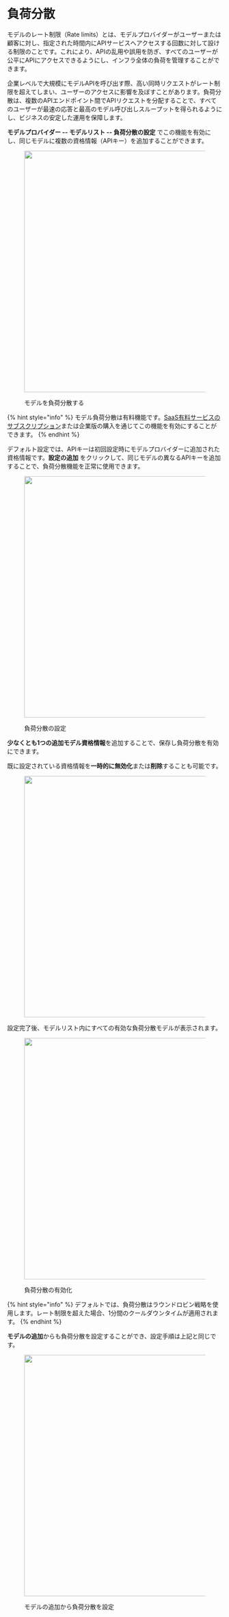 # 負荷分散

モデルのレート制限（Rate limits）とは、モデルプロバイダーがユーザーまたは顧客に対し、指定された時間内にAPIサービスへアクセスする回数に対して設ける制限のことです。これにより、APIの乱用や誤用を防ぎ、すべてのユーザーが公平にAPIにアクセスできるようにし、インフラ全体の負荷を管理することができます。

企業レベルで大規模にモデルAPIを呼び出す際、高い同時リクエストがレート制限を超えてしまい、ユーザーのアクセスに影響を及ぼすことがあります。負荷分散は、複数のAPIエンドポイント間でAPIリクエストを分配することで、すべてのユーザーが最速の応答と最高のモデル呼び出しスループットを得られるようにし、ビジネスの安定した運用を保障します。

**モデルプロバイダー -- モデルリスト -- 負荷分散の設定** でこの機能を有効にし、同じモデルに複数の資格情報（APIキー）を追加することができます。

<figure><img src="https://assets-docs.dify.ai/dify-enterprise-mintlify/jp/guides/model-configuration/5caa857ac9c263d557e970cb33558b1b.png" alt="" width="563"><figcaption><p>モデルを負荷分散する</p></figcaption></figure>

{% hint style="info" %}
モデル負荷分散は有料機能です。[SaaS有料サービスのサブスクリプション](../../getting-started/cloud.md#ding-yue-ji-hua)または企業版の購入を通じてこの機能を有効にすることができます。
{% endhint %}

デフォルト設定では、APIキーは初回設定時にモデルプロバイダーに追加された資格情報です。**設定の追加** をクリックして、同じモデルの異なるAPIキーを追加することで、負荷分散機能を正常に使用できます。

<figure><img src="https://assets-docs.dify.ai/dify-enterprise-mintlify/jp/guides/model-configuration/d8bfe128e70293392fcfa9df1505a2f4.png" alt="" width="563"><figcaption><p>負荷分散の設定</p></figcaption></figure>

**少なくとも1つの追加モデル資格情報**を追加することで、保存し負荷分散を有効にできます。

既に設定されている資格情報を**一時的に無効化**または**削除**することも可能です。

<figure><img src="https://assets-docs.dify.ai/dify-enterprise-mintlify/jp/guides/model-configuration/642c0ff7edfdfe77fba43aa22cc3fa71.png" alt="" width="563"><figcaption></figcaption></figure>

設定完了後、モデルリスト内にすべての有効な負荷分散モデルが表示されます。

<figure><img src="https://assets-docs.dify.ai/dify-enterprise-mintlify/jp/guides/model-configuration/6123eff333b31660fe2f92b0c2e16365.png" alt="" width="563"><figcaption><p>負荷分散の有効化</p></figcaption></figure>

{% hint style="info" %}
デフォルトでは、負荷分散はラウンドロビン戦略を使用します。レート制限を超えた場合、1分間のクールダウンタイムが適用されます。
{% endhint %}

**モデルの追加**からも負荷分散を設定することができ、設定手順は上記と同じです。

<figure><img src="https://assets-docs.dify.ai/dify-enterprise-mintlify/jp/guides/model-configuration/12970502b2e202d1f890dcecadf2dcbd.png" alt="" width="563"><figcaption><p>モデルの追加から負荷分散を設定</p></figcaption></figure>
